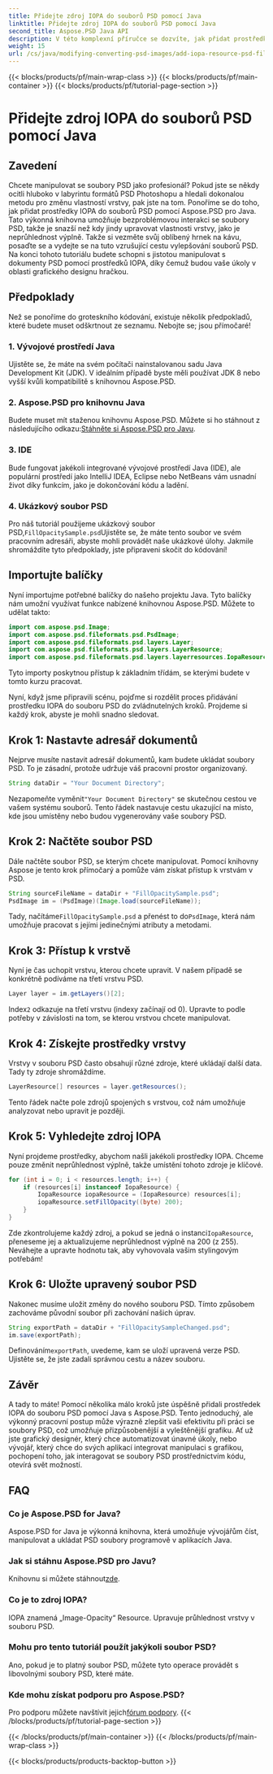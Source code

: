 ```yaml
---
title: Přidejte zdroj IOPA do souborů PSD pomocí Java
linktitle: Přidejte zdroj IOPA do souborů PSD pomocí Java
second_title: Aspose.PSD Java API
description: V této komplexní příručce se dozvíte, jak přidat prostředky IOPA do souborů PSD pomocí Aspose.PSD for Java. Jednoduché kroky pro efektivní manipulaci s grafikou.
weight: 15
url: /cs/java/modifying-converting-psd-images/add-iopa-resource-psd-files/
---
```


{{< blocks/products/pf/main-wrap-class >}}
{{< blocks/products/pf/main-container >}}
{{< blocks/products/pf/tutorial-page-section >}}

# Přidejte zdroj IOPA do souborů PSD pomocí Java

## Zavedení
Chcete manipulovat se soubory PSD jako profesionál? Pokud jste se někdy ocitli hluboko v labyrintu formátů PSD Photoshopu a hledali dokonalou metodu pro změnu vlastností vrstvy, pak jste na tom. Ponoříme se do toho, jak přidat prostředky IOPA do souborů PSD pomocí Aspose.PSD pro Java. Tato výkonná knihovna umožňuje bezproblémovou interakci se soubory PSD, takže je snazší než kdy jindy upravovat vlastnosti vrstvy, jako je neprůhlednost výplně.
Takže si vezměte svůj oblíbený hrnek na kávu, posaďte se a vydejte se na tuto vzrušující cestu vylepšování souborů PSD. Na konci tohoto tutoriálu budete schopni s jistotou manipulovat s dokumenty PSD pomocí prostředků IOPA, díky čemuž budou vaše úkoly v oblasti grafického designu hračkou.
## Předpoklady
Než se ponoříme do groteskního kódování, existuje několik předpokladů, které budete muset odškrtnout ze seznamu. Nebojte se; jsou přímočaré!
### 1. Vývojové prostředí Java
Ujistěte se, že máte na svém počítači nainstalovanou sadu Java Development Kit (JDK). V ideálním případě byste měli používat JDK 8 nebo vyšší kvůli kompatibilitě s knihovnou Aspose.PSD. 
### 2. Aspose.PSD pro knihovnu Java
 Budete muset mít staženou knihovnu Aspose.PSD. Můžete si ho stáhnout z následujícího odkazu:[Stáhněte si Aspose.PSD pro Javu](https://releases.aspose.com/psd/java/).
### 3. IDE
Bude fungovat jakékoli integrované vývojové prostředí Java (IDE), ale populární prostředí jako IntelliJ IDEA, Eclipse nebo NetBeans vám usnadní život díky funkcím, jako je dokončování kódu a ladění.
### 4. Ukázkový soubor PSD
 Pro náš tutoriál použijeme ukázkový soubor PSD,`FillOpacitySample.psd`Ujistěte se, že máte tento soubor ve svém pracovním adresáři, abyste mohli provádět naše ukázkové úlohy.
Jakmile shromáždíte tyto předpoklady, jste připraveni skočit do kódování!
## Importujte balíčky
Nyní importujme potřebné balíčky do našeho projektu Java. Tyto balíčky nám umožní využívat funkce nabízené knihovnou Aspose.PSD.
Můžete to udělat takto:
```java
import com.aspose.psd.Image;
import com.aspose.psd.fileformats.psd.PsdImage;
import com.aspose.psd.fileformats.psd.layers.Layer;
import com.aspose.psd.fileformats.psd.layers.LayerResource;
import com.aspose.psd.fileformats.psd.layers.layerresources.IopaResource;
```
Tyto importy poskytnou přístup k základním třídám, se kterými budete v tomto kurzu pracovat. 

Nyní, když jsme připravili scénu, pojďme si rozdělit proces přidávání prostředku IOPA do souboru PSD do zvládnutelných kroků. Projdeme si každý krok, abyste je mohli snadno sledovat.
## Krok 1: Nastavte adresář dokumentů
Nejprve musíte nastavit adresář dokumentů, kam budete ukládat soubory PSD. To je zásadní, protože udržuje váš pracovní prostor organizovaný.
```java
String dataDir = "Your Document Directory";
```
 Nezapomeňte vyměnit`"Your Document Directory"` se skutečnou cestou ve vašem systému souborů. Tento řádek nastavuje cestu ukazující na místo, kde jsou umístěny nebo budou vygenerovány vaše soubory PSD.
## Krok 2: Načtěte soubor PSD 
Dále načtěte soubor PSD, se kterým chcete manipulovat. Pomocí knihovny Aspose je tento krok přímočarý a pomůže vám získat přístup k vrstvám v PSD.
```java
String sourceFileName = dataDir + "FillOpacitySample.psd";
PsdImage im = (PsdImage)(Image.load(sourceFileName));
```
 Tady, načítáme`FillOpacitySample.psd` a přenést to do`PsdImage`, která nám umožňuje pracovat s jejími jedinečnými atributy a metodami. 
## Krok 3: Přístup k vrstvě 
Nyní je čas uchopit vrstvu, kterou chcete upravit. V našem případě se konkrétně podíváme na třetí vrstvu PSD.
```java
Layer layer = im.getLayers()[2];
```
 Index`2` odkazuje na třetí vrstvu (indexy začínají od 0). Upravte to podle potřeby v závislosti na tom, se kterou vrstvou chcete manipulovat.
## Krok 4: Získejte prostředky vrstvy 
Vrstvy v souboru PSD často obsahují různé zdroje, které ukládají další data. Tady ty zdroje shromáždíme.
```java
LayerResource[] resources = layer.getResources();
```
Tento řádek načte pole zdrojů spojených s vrstvou, což nám umožňuje analyzovat nebo upravit je později.
## Krok 5: Vyhledejte zdroj IOPA 
Nyní projdeme prostředky, abychom našli jakékoli prostředky IOPA. Chceme pouze změnit neprůhlednost výplně, takže umístění tohoto zdroje je klíčové.
```java
for (int i = 0; i < resources.length; i++) {
    if (resources[i] instanceof IopaResource) {
        IopaResource iopaResource = (IopaResource) resources[i];
        iopaResource.setFillOpacity((byte) 200);
    }
}
```
 Zde zkontrolujeme každý zdroj, a pokud se jedná o instanci`IopaResource`, přeneseme jej a aktualizujeme neprůhlednost výplně na 200 (z 255). Neváhejte a upravte hodnotu tak, aby vyhovovala vašim stylingovým potřebám!
## Krok 6: Uložte upravený soubor PSD
Nakonec musíme uložit změny do nového souboru PSD. Tímto způsobem zachováme původní soubor při zachování našich úprav.
```java
String exportPath = dataDir + "FillOpacitySampleChanged.psd";
im.save(exportPath);
```
 Definováním`exportPath`, uvedeme, kam se uloží upravená verze PSD. Ujistěte se, že jste zadali správnou cestu a název souboru.
## Závěr
A tady to máte! Pomocí několika málo kroků jste úspěšně přidali prostředek IOPA do souboru PSD pomocí Java s Aspose.PSD. Tento jednoduchý, ale výkonný pracovní postup může výrazně zlepšit vaši efektivitu při práci se soubory PSD, což umožňuje přizpůsobenější a vyleštěnější grafiku.
Ať už jste grafický designér, který chce automatizovat únavné úkoly, nebo vývojář, který chce do svých aplikací integrovat manipulaci s grafikou, pochopení toho, jak interagovat se soubory PSD prostřednictvím kódu, otevírá svět možností.
## FAQ
### Co je Aspose.PSD for Java?  
Aspose.PSD for Java je výkonná knihovna, která umožňuje vývojářům číst, manipulovat a ukládat PSD soubory programově v aplikacích Java.
### Jak si stáhnu Aspose.PSD pro Javu?  
 Knihovnu si můžete stáhnout[zde](https://releases.aspose.com/psd/java/).
### Co je to zdroj IOPA?  
IOPA znamená „Image-Opacity“ Resource. Upravuje průhlednost vrstvy v souboru PSD.
### Mohu pro tento tutoriál použít jakýkoli soubor PSD?  
Ano, pokud je to platný soubor PSD, můžete tyto operace provádět s libovolnými soubory PSD, které máte.
### Kde mohu získat podporu pro Aspose.PSD?  
 Pro podporu můžete navštívit jejich[fórum podpory](https://forum.aspose.com/c/psd/34).
{{< /blocks/products/pf/tutorial-page-section >}}

{{< /blocks/products/pf/main-container >}}
{{< /blocks/products/pf/main-wrap-class >}}

{{< blocks/products/products-backtop-button >}}
